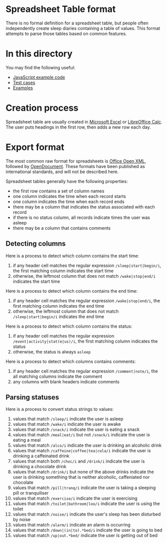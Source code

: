 # Spreadsheet Table format

There is no formal definition for a spreadsheet table, but people often independently create sleep diaries containing a table of values.  This format attempts to parse those tables based on common features.

# In this directory

You may find the following useful:

* [JavaScript example code](format.js)
* [Test cases](tests/)
* [Examples](examples/)

# Creation process

Spreadsheet table are usually created in [Microsoft Excel](https://www.microsoft.com/en-gb/microsoft-365/excel) or [LibreOffice Calc](https://www.libreoffice.org/discover/calc/).  The user puts headings in the first row, then adds a new row each day.

# Export format

The most common raw format for spreadsheets is [Office Open XML](https://en.wikipedia.org/wiki/Office_Open_XML), followed by [OpenDocument](https://en.wikipedia.org/wiki/OpenDocument).  These formats have been published as international standards, and will not be described here.

Spreadsheet tables generally have the following properties:

* the first row contains a set of column names
* one column indicates the time when each record starts
* one column indicates the time when each record ends
* there may be a column that indicates the status associated with each record
* if there is no status column, all records indicate times the user was asleep
* there may be a column that contains comments

## Detecting columns

Here is a process to detect which column contains the start time:

1. if any header cell matches the regular expression `/sleep|start|begin/i`, the first matching column indicates the start time
2. otherwise, the leftmost column that does not match `/wake|stop|end/i` indicates the start time

Here is a process to detect which column contains the end time:

1. if any header cell matches the regular expression `/wake|stop|end/i`, the first matching column indicates the end time
2. otherwise, the leftmost column that does not match `/sleep|start|begin/i` indicates the end time

Here is a process to detect which column contains the status:

1. if any header cell matches the regular expression `/event|activity|stat(e|us)/i`, the first matching column indicates the status
2. otherwise, the status is always `asleep`

Here is a process to detect which columns contains comments:

1. if any header cell matches the regular expression `/comment|note/i`, the all matching columns indicate the comment
2. any columns with blank headers indicate comments

## Parsing statuses

Here is a process to convert status strings to values:

1. values that match `/sleep/i` indicate the user is asleep
2. values that match `/wake/i` indicate the user is awake
3. values that match `/snack/i` indicate the user is eating a snack
4. values that match `/meal|eat/i` but not `/snack/i` indicate the user is eating a meal
5. values that match `/alco/i` indicate the user is drinking an alcoholic drink
6. values that match `/caffeine|coffee|tea|cola/i` indicate the user is drinking a caffeinated drink
7. values that match both `/choc/i` and `/drink/i` indicate the user is drinking a chocolate drink
8. values that match `/drink/i` but none of the above drinks indicate the user is drinking something that is neither alcoholic, caffeniated nor chocolate
9. values that match `/pill|tranq/i` indicate the user is taking a sleeping pill or tranquiliser
10. values that match `/exercise/i` indicate the user is exercising
11. values that match `/toilet|bathroom|loo/i` indicate the user is using the toilet
12. values that match `/noise/i` indicate the user's sleep has been disturbed by noise
13. values that match `/alarm/i` indicate an alarm is occurring
14. values that match `/down|(in|to).*bed/i` indicate the user is going to bed
15. values that match `/up|out.*bed/` indicate the user is getting out of bed

